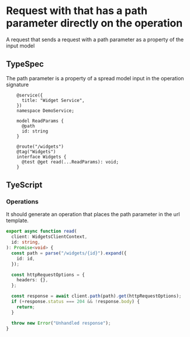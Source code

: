 # Request with that has a path parameter directly on the operation

A request that sends a request with a path parameter as a property of the input model

## TypeSpec

The path parameter is a property of a spread model input in the operation signature

```tsp
    @service({
      title: "Widget Service",
    })
    namespace DemoService;

    model ReadParams {
      @path
      id: string
    }

    @route("/widgets")
    @tag("Widgets")
    interface Widgets {
      @test @get read(...ReadParams): void;
    }
```

## TyeScript

### Operations

It should generate an operation that places the path parameter in the url template.

```ts src/api/widgetsClient/widgetsClientOperations.ts function read
export async function read(
  client: WidgetsClientContext,
  id: string,
): Promise<void> {
  const path = parse("/widgets/{id}").expand({
    id: id,
  });

  const httpRequestOptions = {
    headers: {},
  };

  const response = await client.path(path).get(httpRequestOptions);
  if (+response.status === 204 && !response.body) {
    return;
  }

  throw new Error("Unhandled response");
}
```
